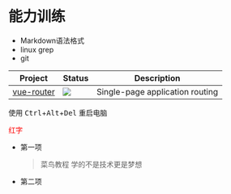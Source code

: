# 能力训练

- Markdown语法格式
- linux grep
- git 

| Project | Status | Description |
| ------- | ------ | ----------- |
| [vue-router](https://github.com/vuejs/vue-route) | ![](https://camo.githubusercontent.com/8f9ce0cb8de147c7146010122331865a5ceb2db27f55b4c140265d91e1e687ca/68747470733a2f2f696d672e736869656c64732e696f2f6e706d2f762f7675652d726f757465722e737667) | Single-page application routing |


使用 <kbd>Ctrl</kbd>+<kbd>Alt</kbd>+<kbd>Del</kbd> 重启电脑

<span style="color:red;">红字</span>

* 第一项
    > 菜鸟教程
    > 学的不是技术更是梦想
* 第二项
